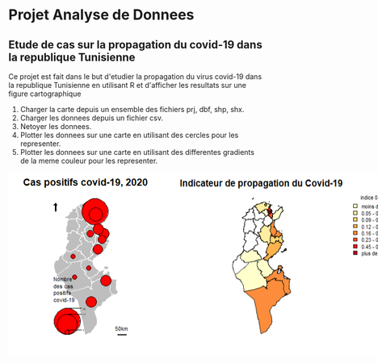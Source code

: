 # Projet Analyse de Donnees

## Etude de cas sur la propagation du covid-19 dans la republique Tunisienne

Ce projet est fait dans le but d'etudier la propagation du virus covid-19 dans la republique Tunisienne en utilisant R et d'afficher les resultats sur une figure cartographique

1. Charger la carte depuis un ensemble des fichiers prj, dbf, shp, shx.
1. Charger les donnees depuis un fichier csv.
1. Netoyer les donnees.
1. Plotter les donnees sur une carte en utilisant des cercles pour les representer.
1. Plotter les donnees sur une carte en utilisant des differentes gradients de la meme couleur pour les representer.

<div style="display:flex;flex-direction:row;">
<img src="./screenshots/carte-a-cercles.png"/>
<img src="./screenshots/carte-a-couleurs.png"/>
</div>
